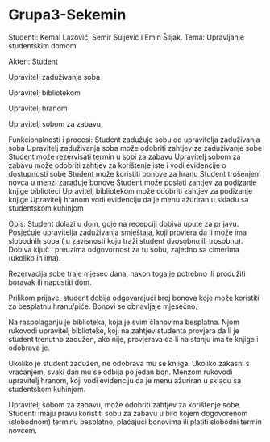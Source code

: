 # Grupa3-Sekemin
Studenti: Kemal Lazović, Semir Suljević i Emin Šiljak.
Tema: Upravljanje studentskim domom

Akteri:
  Student
  
  Upravitelj zaduživanja soba
  
  Upravitelj bibliotekom
  
  Upravitelj hranom
  
  Upravitelj sobom za zabavu
  
Funkcionalnosti i procesi:
  Student zadužuje sobu od upravitelja zaduživanja soba
  Upravitelj zaduživanja soba može odobriti zahtjev za zaduživanje sobe
  Student može rezervisati termin u sobi za zabavu
  Upravitelj sobom za zabavu može odobriti zahtjev za korištenje iste i vodi evidencije o dostupnosti sobe
  Student može koristiti bonove za hranu
  Student trošenjem novca u menzi zarađuje bonove
  Student može poslati zahtjev za podizanje knjige biblioteci
  Upravitelj bibliotekom može odobriti zahtjev za podizanje knjige
  Upravitelj hranom vodi evidenciju da je menu ažuriran u skladu sa studentskom kuhinjom
 
 
  Opis:
  Student dolazi u dom, gdje na recepciji dobiva upute za prijavu.
  Posjećuje upravitelja zaduživanja smještaja, koji provjera da li može ima slobodnih soba ( u zavisnosti koju traži student
  dvosobnu ili trosobnu). Dobiva ključ i preuzima odgovornost za tu sobu, zajedno sa cimerima (ukoliko ih ima).
  
  Rezervacija sobe traje mjesec dana, nakon toga je potrebno ili produžiti boravak ili napustiti dom.
  
  Prilikom prijave, student dobija odgovarajući broj bonova koje može koristiti za besplatnu hranu/piće. Bonovi se obnavljaje
  mjesečno.
  
  Na raspolaganju je biblioteka, koja je svim članovima besplatna. Njom rukovodi upravitelj biblioteke, koji na zahtjev
  studenta provjera da li je student trenutno zadužen, ako nije, provjerava da li na stanju ima te knjige i odobrava je.
  
  Ukoliko je student zadužen, ne odobrava mu se knjiga. Ukoliko zakasni s vraćanjem, svaki dan mu se odbija po jedan bon.
  Menzom rukovodi upravitelj hranom, koji vodi evidenciju da je menu ažuriran u skladu sa studentskom kuhinjom.
  
  Upravitelj sobom za zabavu, može odobriti zahtjev za korištenje sobe. Studenti imaju pravu koristiti sobu za zabavu
  u bilo kojem dogovorenom (slobodnom) terminu besplatno, plaćajući bonovima ili platiti slobodni termin novcem.
  
  
  
  
